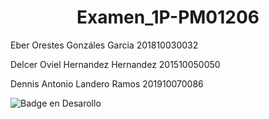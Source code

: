<h1 align="center"> Examen_1P-PM01206 </h1>

Eber Orestes Gonzáles Garcia
201810030032

Delcer Oviel Hernandez Hernandez
201510050050

Dennis Antonio Landero Ramos
201910070086

 ![Badge en Desarollo](https://img.shields.io/badge/STATUS-EN%20DESAROLLO-green)
